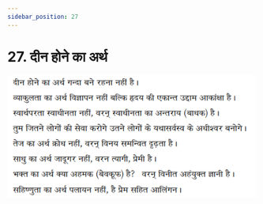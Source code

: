 ```yaml
---
sidebar_position: 27
---
```



# 27.   दीन होने का अर्थ

![दीन होने का अर्थ](../../../static/img/hindi/verse27.png)
